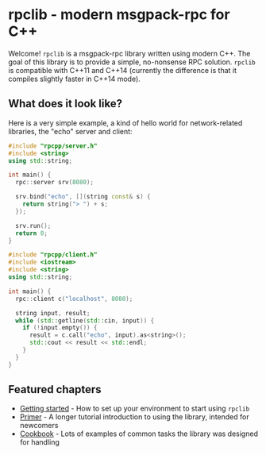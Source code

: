 # rpclib - modern msgpack-rpc for C++

Welcome! `rpclib` is a msgpack-rpc library written using modern C++.
The goal of this library is to provide a simple, no-nonsense RPC solution.
`rpclib` is compatible with C++11 and C++14 (currently the difference is that it compiles slightly
faster in C++14 mode).

## What does it look like?

Here is a very simple example, a kind of hello world for network-related libraries, the "echo"
server and client:

```cpp
#include "rpcpp/server.h"
#include <string>
using std::string;

int main() {
  rpc::server srv(8080);

  srv.bind("echo", [](string const& s) {
    return string("> ") + s;
  });

  srv.run();
  return 0;
}
```

```cpp
#include "rpcpp/client.h"
#include <iostream>
#include <string>
using std::string;

int main() {
  rpc::client c("localhost", 8080);

  string input, result;
  while (std::getline(std::cin, input)) {
    if (!input.empty()) {
      result = c.call("echo", input).as<string>();
      std::cout << result << std::endl;
    }
  }
}
```

## Featured chapters

  * [Getting started](gettingstarted.md) - How to set up your environment to start using `rpclib`
  * [Primer](primer.md) - A longer tutorial introduction to using the library, intended for newcomers
  * [Cookbook](cookbook.md) - Lots of examples of common tasks the library was designed for handling


